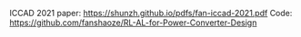 ICCAD 2021 paper: https://shunzh.github.io/pdfs/fan-iccad-2021.pdf
Code: https://github.com/fanshaoze/RL-AL-for-Power-Converter-Design
